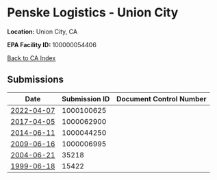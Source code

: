 # Penske Logistics - Union City

**Location:** Union City, CA

**EPA Facility ID:** 100000054406

[Back to CA Index](../../index.md)

## Submissions

| Date | Submission ID | Document Control Number |
|------|--------------|-------------------------|
| [2022-04-07](submissions/1000100625.md) | 1000100625 |  |
| [2017-04-05](submissions/1000062900.md) | 1000062900 |  |
| [2014-06-11](submissions/1000044250.md) | 1000044250 |  |
| [2009-06-16](submissions/1000006995.md) | 1000006995 |  |
| [2004-06-21](submissions/35218.md) | 35218 |  |
| [1999-06-18](submissions/15422.md) | 15422 |  |
